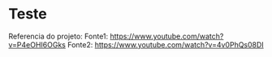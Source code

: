 # Teste

Referencia do projeto:
Fonte1: https://www.youtube.com/watch?v=P4eOHI6OGks
Fonte2: https://www.youtube.com/watch?v=4v0PhQs08DI
